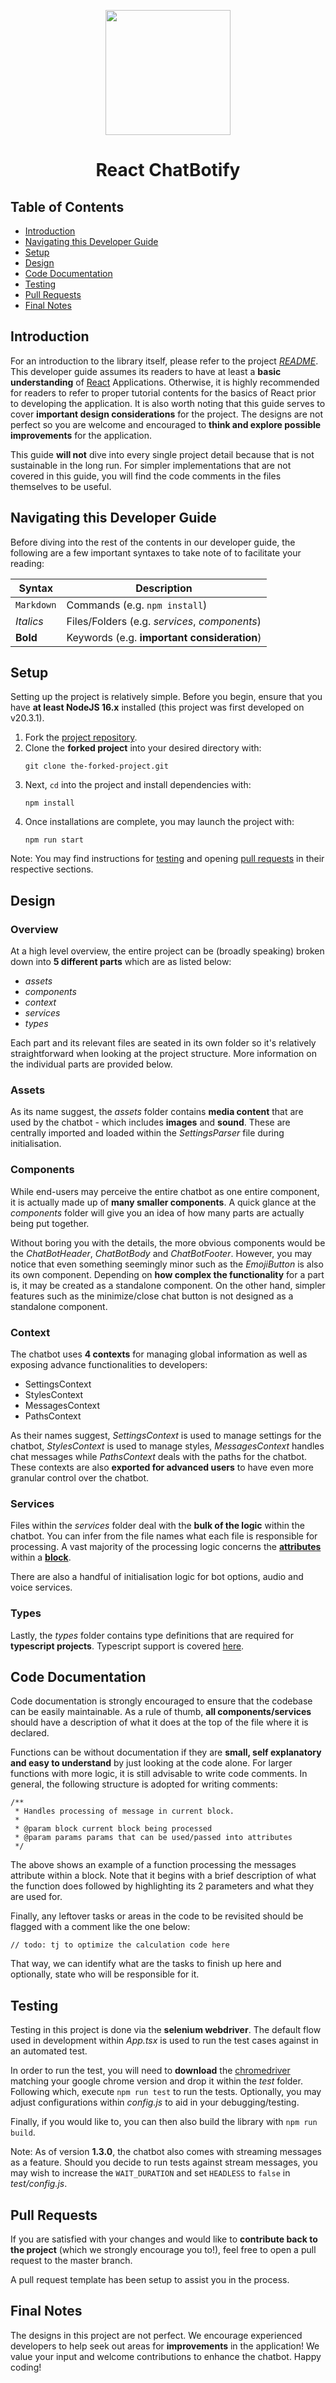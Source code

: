 <p align="center">
  <img width="200px" src="https://raw.githubusercontent.com/tjtanjin/react-chatbotify/main/assets/logo.png" />
  <h1 align="center">React ChatBotify</h1>
</p>

## Table of Contents
* [Introduction](#introduction)
* [Navigating this Developer Guide](#navigating-this-developer-guide)
* [Setup](#setup)
* [Design](#design)
* [Code Documentation](#code-documentation)
* [Testing](#testing)
* [Pull Requests](#pull-requests)
* [Final Notes](#final-notes)

<div style="page-break-after: always;"></div>

## Introduction

For an introduction to the library itself, please refer to the project [*README*](https://github.com/tjtanjin/react-chatbotify/blob/main/README.md). This developer guide assumes its readers to have at least a **basic understanding** of [React](https://react.dev/) Applications. Otherwise, it is highly recommended for readers to refer to proper tutorial contents for the basics of React prior to developing the application. It is also worth noting that this guide serves to cover **important design considerations** for the project. The designs are not perfect so you are welcome and encouraged to **think and explore possible improvements** for the application.

This guide **will not** dive into every single project detail because that is not sustainable in the long run. For simpler implementations that are not covered in this guide, you will find the code comments in the files themselves to be useful.

## Navigating this Developer Guide

Before diving into the rest of the contents in our developer guide, the following are a few important syntaxes to take note of to facilitate your reading:

| Syntax | Description |
| ------------------- | ---------------------------------------------- |
|`Markdown` | Commands (e.g. `npm install`) |
|*Italics* | Files/Folders (e.g. *services*, *components*)
|**Bold** | Keywords (e.g. **important consideration**) |

<div  style="page-break-after: always;"></div>

## Setup

Setting up the project is relatively simple. Before you begin, ensure that you have **at least NodeJS 16.x** installed (this project was first developed on v20.3.1).
1) Fork the [project repository](https://github.com/tjtanjin/react-chatbotify).
2) Clone the **forked project** into your desired directory with:
    ```
    git clone the-forked-project.git
    ```
3) Next, `cd` into the project and install dependencies with:
    ```
    npm install
    ```
4) Once installations are complete, you may launch the project with:
    ```
    npm run start
    ```

Note: You may find instructions for [testing](https://github.com/tjtanjin/react-chatbotify/blob/main/docs/DeveloperGuide.md#testing) and opening [pull requests](https://github.com/tjtanjin/react-chatbotify/blob/main/docs/DeveloperGuide.md#pull-requests) in their respective sections.

## Design

### Overview

At a high level overview, the entire project can be (broadly speaking) broken down into **5 different parts** which are as listed below:

- *assets*
- *components*
- *context*
- *services*
- *types*

Each part and its relevant files are seated in its own folder so it's relatively straightforward when looking at the project structure. More information on the individual parts are provided below.

### Assets

As its name suggest, the *assets* folder contains **media content** that are used by the chatbot - which includes **images** and **sound**. These are centrally imported and loaded within the *SettingsParser* file during initialisation.

### Components

While end-users may perceive the entire chatbot as one entire component, it is actually made up of **many smaller components**. A quick glance at the *components* folder will give you an idea of how many parts are actually being put together.

Without boring you with the details, the more obvious components would be the *ChatBotHeader*, *ChatBotBody* and *ChatBotFooter*. However, you may notice that even something seemingly minor such as the *EmojiButton* is also its own component. Depending on **how complex the functionality** for a part is, it may be created as a standalone component. On the other hand, simpler features such as the minimize/close chat button is not designed as a standalone component.

### Context

The chatbot uses **4 contexts** for managing global information as well as exposing advance functionalities to developers:

- SettingsContext
- StylesContext
- MessagesContext
- PathsContext

As their names suggest, *SettingsContext* is used to manage settings for the chatbot, *StylesContext* is used to manage styles, *MessagesContext* handles chat messages while *PathsContext* deals with the paths for the chatbot. These contexts are also **exported for advanced users** to have even more granular control over the chatbot.

### Services

Files within the *services* folder deal with the **bulk of the logic** within the chatbot. You can infer from the file names what each file is responsible for processing. A vast majority of the processing logic concerns the [**attributes**](https://react-chatbotify.tjtanjin.com/docs/introduction/conversations#attributes) within a [**block**](https://react-chatbotify.tjtanjin.com/docs/introduction/conversations#block).

There are also a handful of initialisation logic for bot options, audio and voice services.

### Types

Lastly, the *types* folder contains type definitions that are required for **typescript projects**. Typescript support is covered [here](https://react-chatbotify.tjtanjin.com/docs/introduction/typescript).

## Code Documentation

Code documentation is strongly encouraged to ensure that the codebase can be easily maintainable. As a rule of thumb, **all components/services** should have a description of what it does at the top of the file where it is declared.

Functions can be without documentation if they are **small, self explanatory and easy to understand** by just looking at the code alone. For larger functions with more logic, it is still advisable to write code comments. In general, the following structure is adopted for writing comments:

```
/**
 * Handles processing of message in current block.
 * 
 * @param block current block being processed
 * @param params params that can be used/passed into attributes
 */
```

The above shows an example of a function processing the messages attribute within a block. Note that it begins with a brief description of what the function does followed by highlighting its 2 parameters and what they are used for.

Finally, any leftover tasks or areas in the code to be revisited should be flagged with a comment like the one below:

```
// todo: tj to optimize the calculation code here
```

That way, we can identify what are the tasks to finish up here and optionally, state who will be responsible for it.

## Testing

Testing in this project is done via the **selenium webdriver**. The default flow used in development within *App.tsx* is used to run the test cases against in an automated test.

In order to run the test, you will need to **download** the [chromedriver](https://chromedriver.chromium.org/downloads) matching your google chrome version and drop it within the *test* folder. Following which, execute `npm run test` to run the tests. Optionally, you may adjust configurations within *config.js* to aid in your debugging/testing.

Finally, if you would like to, you can then also build the library with `npm run build`.

Note: As of version **1.3.0**, the chatbot also comes with streaming messages as a feature. Should you decide to run tests against stream messages, you may wish to increase the `WAIT_DURATION` and set `HEADLESS` to `false` in _test/config.js_.

## Pull Requests

If you are satisfied with your changes and would like to **contribute back to the project** (which we strongly encourage you to!), feel free to open a pull request to the master branch.

A pull request template has been setup to assist you in the process.

## Final Notes

The designs in this project are not perfect. We encourage experienced developers to help seek out areas for **improvements** in the application! We value your input and welcome contributions to enhance the chatbot. Happy coding!